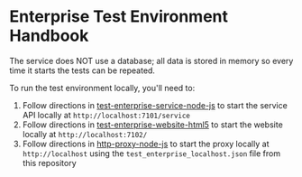 Enterprise Test Environment Handbook
====================================

The service does NOT use a database; all data is stored in memory so
every time it starts the tests can be repeated.

To run the test environment locally, you'll need to:

1. Follow directions in [test-enterprise-service-node-js](https://github.com/LoginShield/test-enterprise-service-node-js) to start the service API locally at `http://localhost:7101/service`
2. Follow directions in [test-enterprise-website-html5](https://github.com/LoginShield/test-enterprise-website-html5) to start the website locally at `http://localhost:7102/`
3. Follow directions in [http-proxy-node-js](https://github.com/jbuhacoff/http-proxy-node-js) to start the proxy locally at `http://localhost` using the `test_enterprise_localhost.json` file from this repository
